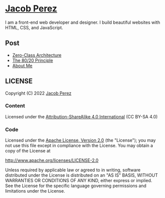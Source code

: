 # [Jacob Perez](https://jacobxperez.github.io/blog/)

I am a front-end web developer and designer. I build beautiful websites with HTML, CSS, and JavaScript.

## Post

* [Zero-Class Architecture](https://jacobxperez.github.io/blog/post/css/Zero-Class/architecture/)
* [The 80/20 Principle](https://jacobxperez.github.io/blog/post/heuristic/the-80-20-principle/)
* [About Me](https://jacobxperez.github.io/blog/about/)

## LICENSE

Copyright (C) 2022 [Jacob Perez](https://github.com/jacobxperez)

### Content

Licensed under the [Attribution-ShareAlike 4.0 International](https://creativecommons.org/licenses/by-sa/4.0/) (CC BY-SA 4.0) 

### Code

Licensed under the [Apache License, Version 2.0](http://www.apache.org/licenses/LICENSE-2.0) (the "License");
you may not use this file except in compliance with the License.
You may obtain a copy of the License at

http://www.apache.org/licenses/LICENSE-2.0

Unless required by applicable law or agreed to in writing, software
distributed under the License is distributed on an "AS IS" BASIS,
WITHOUT WARRANTIES OR CONDITIONS OF ANY KIND, either express or implied.
See the License for the specific language governing permissions and
limitations under the License.
